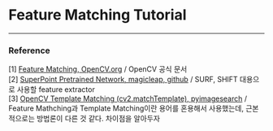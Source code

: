 # Feature Matching Tutorial




***
### Reference 
[1] [Feature Matching, OpenCV.org](https://docs.opencv.org/master/dc/dc3/tutorial_py_matcher.html) / OpenCV 공식 문서 <br/>
[2] [SuperPoint Pretrained Network, magicleap, github](https://github.com/magicleap/SuperPointPretrainedNetwork) / SURF, SHIFT 대용으로 사용할 feature extractor <br/>
[3] [OpenCV Template Matching (cv2.matchTemplate), pyimagesearch](https://www.pyimagesearch.com/2021/03/22/opencv-template-matching-cv2-matchtemplate/) / Feature Mathching과 Template Matching이란 용어를 혼용해서 사용했는데, 근본적으로는 방법론이 다른 것 같다. 차이점을 알아두자 <br/>

